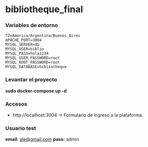 # bibliotheque_final

### Variables de entorno

```
TZ=America/Argentina/Buenos_Aires
APACHE_PORT=3004
MYSQL_SERVER=db
MYSQL_USER=biblio
MYSQL_PASS=hola1234
MYSQL_USER_PASSWORD=root
MYSQL_ROOT_PASSWORD=root
MYSQL_DATABASE=bibliotheque
```

### Levantar el proyecto

**sudo docker-compose up -d**

### Accesos

- http://localhost:3004 -> Formulario de ingreso a la plataforma.

### Usuario test

**email:** ale@gmail.com
**pass:** admin
